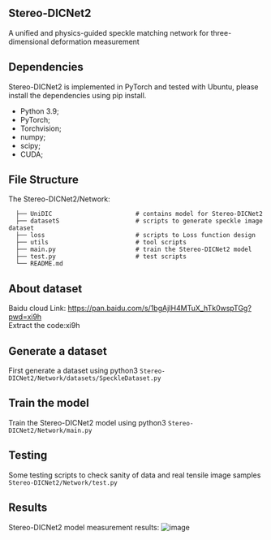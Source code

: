 ## Stereo-DICNet2
A unified and physics-guided speckle matching network for three-dimensional deformation measurement

## Dependencies
Stereo-DICNet2 is implemented in PyTorch and tested with Ubuntu, please install the dependencies using pip install.
* Python 3.9; 
* PyTorch;
* Torchvision;
* numpy;
* scipy;
* CUDA;
## File Structure
The Stereo-DICNet2/Network:
```
  ├── UniDIC                       # contains model for Stereo-DICNet2
  ├── datasetS                     # scripts to generate speckle image dataset
  ├── loss                         # scripts to Loss function design
  ├── utils                        # tool scripts
  ├── main.py                      # train the Stereo-DICNet2 model
  ├── test.py                      # test scripts
  └── README.md
```
## About dataset
Baidu cloud Link: https://pan.baidu.com/s/1bgAjIH4MTuX_hTk0wspTGg?pwd=xi9h <br/> 
Extract the code:xi9h
## Generate a dataset
First generate a dataset using python3 `Stereo-DICNet2/Network/datasets/SpeckleDataset.py`
## Train the model
Train the Stereo-DICNet2 model using python3 `Stereo-DICNet2/Network/main.py`
## Testing
Some testing scripts to check sanity of data and real tensile image samples `Stereo-DICNet2/Network/test.py`

## Results
Stereo-DICNet2 model measurement results:
![image](Stereo-DICNet2/Network/utils/result.png)

